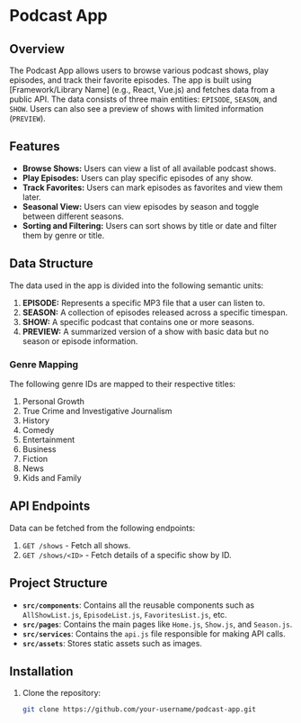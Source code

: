 # Podcast App

## Overview
The Podcast App allows users to browse various podcast shows, play episodes, and track their favorite episodes. The app is built using [Framework/Library Name] (e.g., React, Vue.js) and fetches data from a public API. The data consists of three main entities: `EPISODE`, `SEASON`, and `SHOW`. Users can also see a preview of shows with limited information (`PREVIEW`).

## Features
- **Browse Shows:** Users can view a list of all available podcast shows.
- **Play Episodes:** Users can play specific episodes of any show.
- **Track Favorites:** Users can mark episodes as favorites and view them later.
- **Seasonal View:** Users can view episodes by season and toggle between different seasons.
- **Sorting and Filtering:** Users can sort shows by title or date and filter them by genre or title.

## Data Structure
The data used in the app is divided into the following semantic units:
1. **EPISODE:** Represents a specific MP3 file that a user can listen to.
2. **SEASON:** A collection of episodes released across a specific timespan.
3. **SHOW:** A specific podcast that contains one or more seasons.
4. **PREVIEW:** A summarized version of a show with basic data but no season or episode information.

### Genre Mapping
The following genre IDs are mapped to their respective titles:
1. Personal Growth
2. True Crime and Investigative Journalism
3. History
4. Comedy
5. Entertainment
6. Business
7. Fiction
8. News
9. Kids and Family

## API Endpoints
Data can be fetched from the following endpoints:
1. `GET /shows` - Fetch all shows.
2. `GET /shows/<ID>` - Fetch details of a specific show by ID.

## Project Structure
- **`src/components`**: Contains all the reusable components such as `AllShowList.js`, `EpisodeList.js`, `FavoritesList.js`, etc.
- **`src/pages`**: Contains the main pages like `Home.js`, `Show.js`, and `Season.js`.
- **`src/services`**: Contains the `api.js` file responsible for making API calls.
- **`src/assets`**: Stores static assets such as images.

## Installation

1. Clone the repository:
   ```bash
   git clone https://github.com/your-username/podcast-app.git